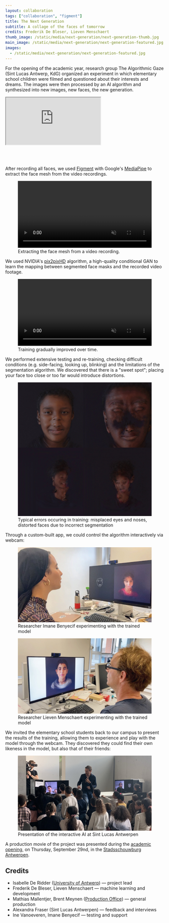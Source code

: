 ```yaml
---
layout: collaboration
tags: ["collaboration", "figment"]
title: The Next Generation
subtitle: A collage of the faces of tomorrow
credits: Frederik De Bleser, Lieven Menschaert
thumb_image: /static/media/next-generation/next-generation-thumb.jpg
main_image: /static/media/next-generation/next-generation-featured.jpg
images:
  - /static/media/next-generation/next-generation-featured.jpg
---
```


For the opening of the academic year, research group The Algorithmic Gaze (Sint Lucas Antwerp, KdG) organized an experiment in which elementary school children were filmed and questioned about their interests and dreams. The images were then processed by an AI algorithm and synthesized into new images, new faces, the new generation.

<div class="embed-responsive embed-responsive-16by9">
  <iframe class="embed-responsive-item" src="https://www.youtube.com/embed/oZejKyjnkm0"></iframe>
</div>

<br/><br/>

After recording all faces, we used [Figment](https://figmentapp.com/) with Google's [MediaPipe](https://mediapipe.dev/) to extract the face mesh from the video recordings.

<figure>
  <video loop autoplay muted playsinline src="https://tag-site.s3-eu-central-1.amazonaws.com/next-generation/faces-snippet-segmented.mp4" width="100%"></video>
  <figcaption>Extracting the face mesh from a video recording.</figcaption>
</figure>

We used NVIDIA's [pix2pixHD](https://tcwang0509.github.io/pix2pixHD/) algorithm, a high-quality conditional GAN to learn the mapping between segmented face masks and the recorded video footage.

<figure>
  <video loop autoplay muted playsinline src="https://tag-site.s3-eu-central-1.amazonaws.com/next-generation/training-progress.mp4" width="100%"></video>
  <figcaption>Training gradually improved over time.</figcaption>
</figure>

We performed extensive testing and re-training, checking difficult conditions (e.g. side-facing, looking up, blinking) and the limitations of the segmentation algorithm. We discovered that there is a "sweet spot"; placing your face too close or too far would introduce distortions.

<figure>
  <img src="/static/media/next-generation/face-errors.jpg" alt="Errors in training">
  <figcaption>Typical errors occuring in training: misplaced eyes and noses, distorted faces due to incorrect segmentation</figcaption>
</figure>

Through a custom-built app, we could control the algorithm interactively via webcam:

<div class="side-by-side">
  <figure>
  <img src="/static/media/next-generation/webcam-imane.jpg" alt="Researcher Imane Benyecif experimenting with the trained model">
  <figcaption>Researcher Imane Benyecif experimenting with the trained model</figcaption>
  </figure>
  <figure>
  <img src="/static/media/next-generation/webcam-lieven.jpg" alt="Researcher Lieven Menschaert experimenting with the trained model">
  <figcaption>Researcher Lieven Menschaert experimenting with the trained model</figcaption>
  </figure>
</div>

We invited the elementary school students back to our campus to present the results of the training, allowing them to experience and play with the model through the webcam. They discovered they could find their own likeness in the model, but also that of their friends:

<figure>
  <img src="/static/media/next-generation/sla-presentation.jpg" alt="Presentation of the interactive AI at Sint Lucas Antwerpen">
  <figcaption>Presentation of the interactive AI at Sint Lucas Antwerpen</figcaption>
</figure>

A production movie of the project was presented during the [academic opening](https://www.auha.be/opening-academiejaar-2022-2023/), on Thursday, September 29nd, in the [Stadsschouwburg Antwerpen](https://www.stadsschouwburg-antwerpen.be/en/home).

## Credits

- Isabelle De Ridder ([University of Antwerp](https://www.uantwerpen.be/en/)) — project lead
- Frederik De Bleser, Lieven Menschaert — machine learning and development
- Mathias Mallentjer, Brent Meynen ([Production Office](https://www.productionoffice.be/)) — general production
- Alexandra Fraser (Sint Lucas Antwerpen) — feedback and interviews
- Ine Vanoeveren, Imane Benyecif — testing and support
